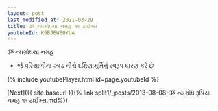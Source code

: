 ```yaml
---
layout: post
last_modified_at: 2021-03-29
title: ૐ ન્યગ્રોધયા નમહ ૧૧ ટાઈમ્સ
youtubeId: K6BJEWE0YUA
---
```

 
 
 ૐ ન્યગ્રોધયા નમહ  
 
 -  જે વરિયાળીના ઝાડ નીચે દક્ષિણામૂર્તિનું સ્વરૂપ ધારણ કરે છે 
 
  
 
  
 
 
 
 
 
 


{% include youtubePlayer.html id=page.youtubeId %}
 
[Next]({{ site.baseurl }}{% link  split1/_posts/2013-08-08-ૐ ન્યગ્રોધ રૂપિયા નમહ ૧૧ ટાઈમ્સ.md%})
 
